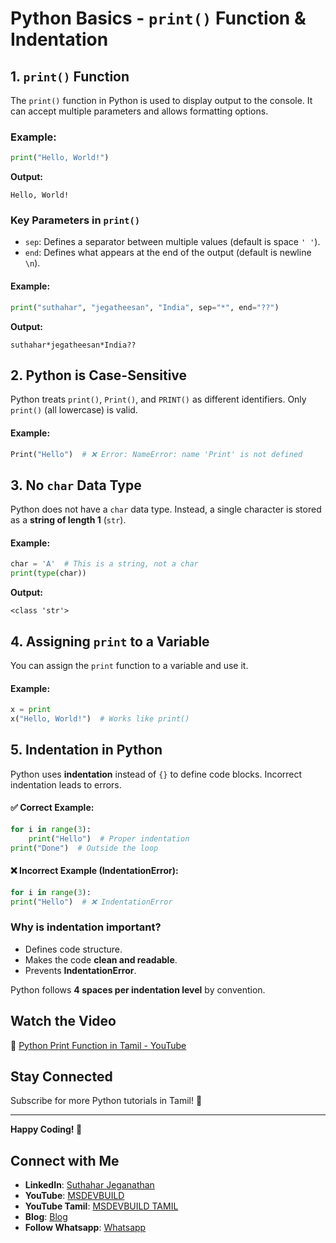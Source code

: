 # Python Basics - `print()` Function & Indentation

## 1. `print()` Function
The `print()` function in Python is used to display output to the console. It can accept multiple parameters and allows formatting options.

### **Example:**
```python
print("Hello, World!")
```
**Output:**
```
Hello, World!
```

### **Key Parameters in `print()`**
- `sep`: Defines a separator between multiple values (default is space `' '`).
- `end`: Defines what appears at the end of the output (default is newline `\n`).

#### **Example:**
```python
print("suthahar", "jegatheesan", "India", sep="*", end="??")
```
**Output:**
```
suthahar*jegatheesan*India??
```

## 2. Python is Case-Sensitive
Python treats `print()`, `Print()`, and `PRINT()` as different identifiers. Only `print()` (all lowercase) is valid.

#### **Example:**
```python
Print("Hello")  # ❌ Error: NameError: name 'Print' is not defined
```

## 3. No `char` Data Type
Python does not have a `char` data type. Instead, a single character is stored as a **string of length 1** (`str`).

#### **Example:**
```python
char = 'A'  # This is a string, not a char
print(type(char))
```
**Output:**
```
<class 'str'>
```

## 4. Assigning `print` to a Variable
You can assign the `print` function to a variable and use it.

#### **Example:**
```python
x = print
x("Hello, World!")  # Works like print()
```

## 5. Indentation in Python
Python uses **indentation** instead of `{}` to define code blocks. Incorrect indentation leads to errors.

#### ✅ **Correct Example:**
```python
for i in range(3):
    print("Hello")  # Proper indentation
print("Done")  # Outside the loop
```

#### ❌ **Incorrect Example (IndentationError):**
```python
for i in range(3):
print("Hello")  # ❌ IndentationError
```

### **Why is indentation important?**
- Defines code structure.
- Makes the code **clean and readable**.
- Prevents **IndentationError**.

Python follows **4 spaces per indentation level** by convention.


## Watch the Video  
🎥 [Python Print Function in Tamil - YouTube](https://www.youtube.com/watch?v=mHkjisAGXbA)  

## Stay Connected  
Subscribe for more Python tutorials in Tamil! 🚀  

---
**Happy Coding! 🚀**
## Connect with Me
- **LinkedIn**: [Suthahar Jeganathan](https://www.linkedin.com/in/jssuthahar/)
- **YouTube**: [MSDEVBUILD](https://www.youtube.com/@MSDEVBUILD)
- **YouTube Tamil**: [MSDEVBUILD TAMIL](https://www.youtube.com/@MSDEVBUILDTamil)
- **Blog**: [Blog](https://www.msdevbuild.com/)
- **Follow Whatsapp**: [Whatsapp](https://www.whatsapp.com/channel/0029Va5j2rHEFeXcTlUhQB0J)

